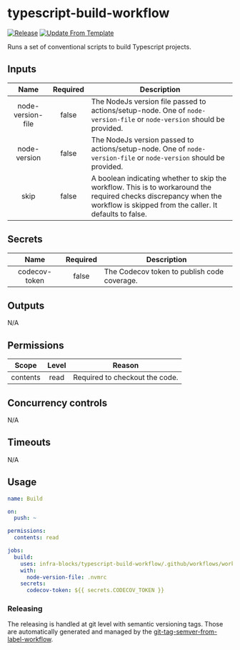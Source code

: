 # typescript-build-workflow
[![Release](https://github.com/infra-blocks/typescript-build-workflow/actions/workflows/release.yml/badge.svg)](https://github.com/infra-blocks/typescript-build-workflow/actions/workflows/release.yml)
[![Update From Template](https://github.com/infra-blocks/typescript-build-workflow/actions/workflows/update-from-template.yml/badge.svg)](https://github.com/infra-blocks/typescript-build-workflow/actions/workflows/update-from-template.yml)

Runs a set of conventional scripts to build Typescript projects.

## Inputs

|       Name        | Required | Description                                                                                                                                                                  |
|:-----------------:|:--------:|------------------------------------------------------------------------------------------------------------------------------------------------------------------------------|
| node-version-file |  false   | The NodeJs version file passed to actions/setup-node. One of `node-version-file` or `node-version` should be provided.                                                       |
|   node-version    |  false   | The NodeJs version passed to actions/setup-node. One of `node-version-file` or `node-version` should be provided.                                                            |
|       skip        |  false   | A boolean indicating whether to skip the workflow. This is to workaround the required checks discrepancy when the workflow is skipped from the caller. It defaults to false. |

## Secrets

|     Name      | Required | Description                                 |
|:-------------:|:--------:|---------------------------------------------|
| codecov-token |  false   | The Codecov token to publish code coverage. |

## Outputs

N/A

## Permissions

|  Scope   | Level | Reason                         |
|:--------:|:-----:|--------------------------------|
| contents | read  | Required to checkout the code. |

## Concurrency controls

N/A

## Timeouts

N/A

## Usage

```yaml
name: Build

on:
  push: ~

permissions:
  contents: read

jobs:
  build:
    uses: infra-blocks/typescript-build-workflow/.github/workflows/workflow.yml@v1
    with:
      node-version-file: .nvmrc
    secrets:
      codecov-token: ${{ secrets.CODECOV_TOKEN }}
```

### Releasing

The releasing is handled at git level with semantic versioning tags. Those are automatically generated and managed
by the [git-tag-semver-from-label-workflow](https://github.com/infra-blocks/git-tag-semver-from-label-workflow).
